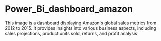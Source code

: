 # Power_Bi_dashboard_amazon
This image is a dashboard displaying Amazon's global sales metrics from 2012 to 2015. It provides insights into various business aspects, including sales projections, product units sold, returns, and profit analysis
